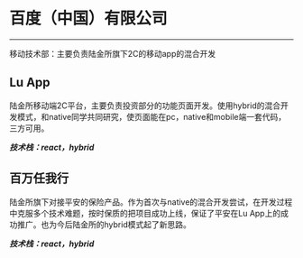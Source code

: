 # 百度（中国）有限公司
----
移动技术部：主要负责陆金所旗下2C的移动app的混合开发

## **Lu App**
陆金所移动端2C平台，主要负责投资部分的功能页面开发。使用hybrid的混合开发模式，和native同学共同研究，使页面能在pc，native和mobile端一套代码，三方可用。

***技术栈：react，hybrid***

## **百万任我行**
陆金所旗下对接平安的保险产品。作为首次与native的混合开发尝试，在开发过程中克服多个技术难题，按时保质的把项目成功上线，保证了平安在Lu App上的成功推广。也为今后陆金所的hybrid模式起了新思路。

***技术栈：react，hybrid***